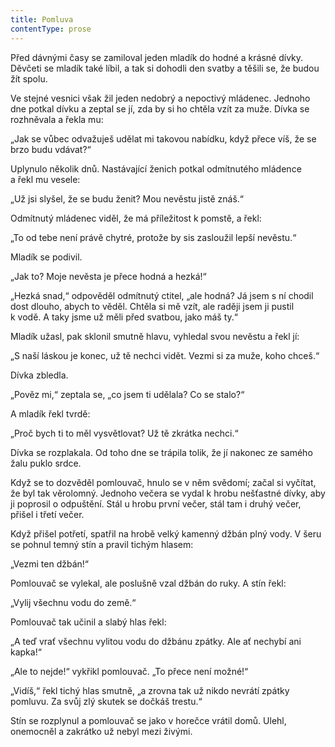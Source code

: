 ```yaml
---
title: Pomluva
contentType: prose
---
```


  

Před dávnými časy se zamiloval jeden mladík do hodné a krásné dívky. Děvčeti se mladík také líbil, a tak si dohodli den svatby a těšili se, že budou žít spolu.

Ve stejné vesnici však žil jeden nedobrý a nepoctivý mládenec. Jednoho dne potkal dívku a zeptal se jí, zda by si ho chtěla vzít za muže. Dívka se rozhněvala a řekla mu:

„Jak se vůbec odvažuješ udělat mi takovou nabídku, když přece víš, že se brzo budu vdávat?“

Uplynulo několik dnů. Nastávající ženich potkal odmítnutého mládence a řekl mu vesele:

„Už jsi slyšel, že se budu ženit? Mou nevěstu jistě znáš.“

Odmítnutý mládenec viděl, že má příležitost k pomstě, a řekl:

„To od tebe není právě chytré, protože by sis zasloužil lepší nevěstu.“

Mladík se podivil.

„Jak to? Moje nevěsta je přece hodná a hezká!“

„Hezká snad,“ odpověděl odmítnutý ctitel, „ale hodná? Já jsem s ní chodil dost dlouho, abych to věděl. Chtěla si mě vzít, ale raději jsem ji pustil k vodě. A taky jsme už měli před svatbou, jako máš ty.“

Mladík užasl, pak sklonil smutně hlavu, vyhledal svou nevěstu a řekl jí:

„S naší láskou je konec, už tě nechci vidět. Vezmi si za muže, koho chceš.“

Dívka zbledla.

„Pověz mi,“ zeptala se, „co jsem ti udělala? Co se stalo?“

A mladík řekl tvrdě:

„Proč bych ti to měl vysvětlovat? Už tě zkrátka nechci.“

Dívka se rozplakala. Od toho dne se trápila tolik, že jí nakonec ze samého žalu puklo srdce.

Když se to dozvěděl pomlouvač, hnulo se v něm svědomí; začal si vyčítat, že byl tak věrolomný. Jednoho večera se vydal k hrobu nešťastné dívky, aby ji poprosil o odpuštění. Stál u hrobu první večer, stál tam i druhý večer, přišel i třetí večer.

Když přišel potřetí, spatřil na hrobě velký kamenný džbán plný vody. V šeru se pohnul temný stín a pravil tichým hlasem:

„Vezmi ten džbán!“

Pomlouvač se vylekal, ale poslušně vzal džbán do ruky. A stín řekl:

„Vylij všechnu vodu do země.“

Pomlouvač tak učinil a slabý hlas řekl:

„A teď vrať všechnu vylitou vodu do džbánu zpátky. Ale ať nechybí ani kapka!“

„Ale to nejde!“ vykřikl pomlouvač. „To přece není možné!“

„Vidíš,“ řekl tichý hlas smutně, „a zrovna tak už nikdo nevrátí zpátky pomluvu. Za svůj zlý skutek se dočkáš trestu.“

Stín se rozplynul a pomlouvač se jako v horečce vrátil domů. Ulehl, onemocněl a zakrátko už nebyl mezi živými.

